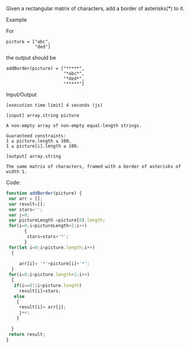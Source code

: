 Given a rectangular matrix of characters, add a border of asterisks(*) to it.

Example

For
```
picture = ["abc",
           "ded"]
```
the output should be
```
addBorder(picture) = ["*****",
                      "*abc*",
                      "*ded*",
                      "*****"]
```
Input/Output

    [execution time limit] 4 seconds (js)

    [input] array.string picture

    A non-empty array of non-empty equal-length strings.

    Guaranteed constraints:
    1 ≤ picture.length ≤ 100,
    1 ≤ picture[i].length ≤ 100.

    [output] array.string

    The same matrix of characters, framed with a border of asterisks of width 1.

Code:
```javascript
function addBorder(picture) {
 var arr = [];
 var result=[];
 var stars='';
 var j=0;
 var pictureLength =picture[0].length;
 for(i=0;i<pictureLength+2;i++)
       {
        stars=stars+'*';
       }
 for(let i=0;i<picture.length;i++)
  {
       
     arr[i]= '*'+picture[i]+'*';     
  }
 for(i=0;i<picture.length+2;i++)
  {
   if(i==0||i>picture.length)
     result[i]=stars;
   else
    {
     result[i]= arr[j];
     j++;
    }
    
  }
 return result;
}
